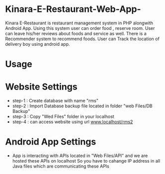# Kinara-E-Restaurant-Web-App-
Kinara E-Restaurant is restaurant management system in PHP alongwith Android App. Using this system user can order food , reserve room. User can leave his/her reviews about foods and service as well. There is a Recommender system to recommend foods. User can Track the location of delivery boy using android app.    

# Usage
# Website Settings
* step-1 : Create database with name "rms" <br>
* step-2 : Import Database backup file located in folder "web Files/DB Backup" <br>
* step-3 : Copy "Wed Files" folder in your localhost <br>
* step-4 : can access website using url www.localhost/rms2 <br>

# Android App Settings
* App is interacting with APIs located in "Web Files/API" and we are hosted these APIs on localhost
 So you have to cahange IP address in all Java files which are communicating these APIs
